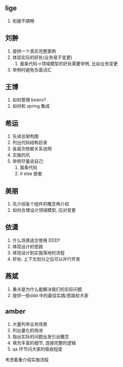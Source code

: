 ## lige
1. 衔接不顺畅

## 刘翀
1. 提供一个真实完整案例
2. 体现实际的好处(业务易于变更)
   1. 面条代码->领域模型的好处需要举例, 比如业务变更
3. 举例时避免负面词汇

## 王博
1. 如何管理 beans?
2. 如何和 spring 集成

## 希运
1. 先讲总架构图
2. 列出代码结构目录
3. 各层次依赖关系说明
4. 实施的坑
5. 举例尽量说自己:
   1. 面条代码
   2. if else 嵌套

## 美丽
1. 先介绍各个组件的概念再介绍
2. 如何合理设计领域模型, 应对变更

## 依潇
1. 什么场景适合使用 DDD?
2. 体现设计的思路
3. 体现设计到实施落地的流程
4. 好处: 上下文划分之后可以并行开发


## 燕斌
1. 重点是为什么能解决我们的实际问题
2. 提供一些ddd 中的最佳实践/思路给大家


## amber
1. 大量列举业务场景
2. 列出量化的改进
3. 指出实际的问题出发引出概念
4. 填充丰富的细节, 连接完整的逻辑
5. qa 环节问大家的吸收程度

考虑着重介绍实施流程